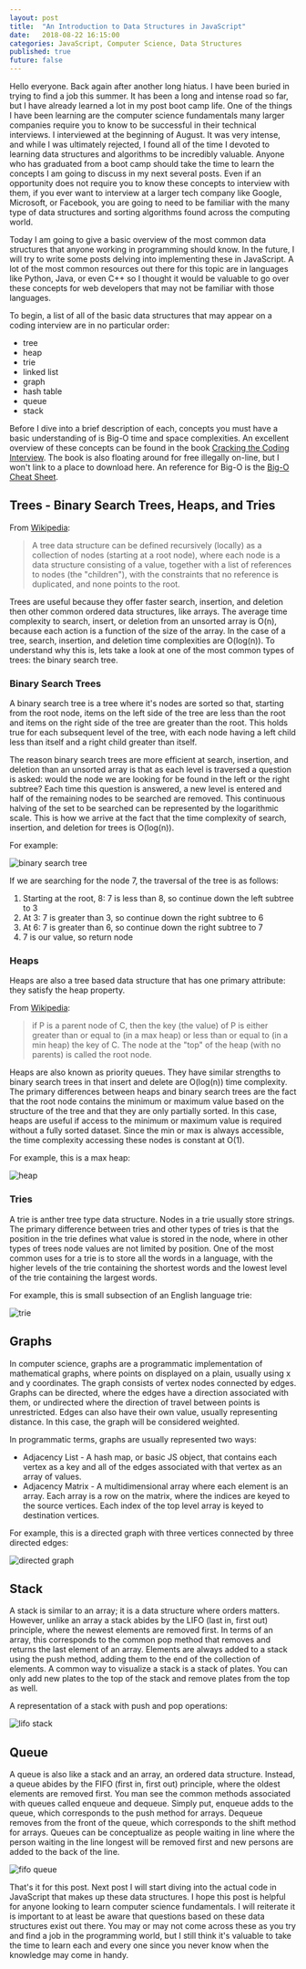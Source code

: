 ```yaml
---
layout: post
title:  "An Introduction to Data Structures in JavaScript"
date:   2018-08-22 16:15:00
categories: JavaScript, Computer Science, Data Structures
published: true
future: false
---
```


Hello everyone. Back again after another long hiatus. I have been buried in trying to find a job this summer. It has been a long and intense road so far, but I have already learned a lot in my post boot camp life. One of the things I have been learning are the computer science fundamentals many larger companies require you to know to be successful in their technical interviews. I interviewed at the beginning of August. It was very intense, and while I was ultimately rejected, I found all of the time I devoted to learning data structures and algorithms to be incredibly valuable. Anyone who has graduated from a boot camp should take the time to learn the concepts I am going to discuss in my next several posts. Even if an opportunity does not require you to know these concepts to interview with them, if you ever want to interview at a larger tech company like Google, Microsoft, or Facebook, you are going to need to be familiar with the many type of data structures and sorting algorithms found across the computing world.

Today I am going to give a basic overview of the most common data structures that anyone working in programming should know. In the future, I will try to write some posts delving into implementing these in JavaScript. A lot of the most common resources out there for this topic are in languages like Python, Java, or even C++ so I thought it would be valuable to go over these concepts for web developers that may not be familiar with those languages.

To begin, a list of all of the basic data structures that may appear on a coding interview are in no particular order:

* tree
* heap
* trie
* linked list
* graph
* hash table
* queue
* stack

Before I dive into a brief description of each, concepts you must have a basic understanding of is Big-O time and space complexities. An excellent overview of these concepts can be found in the book [Cracking the Coding Interview](https://www.amazon.com/Cracking-Coding-Interview-Programming-Questions/dp/0984782850/ref=sr_1_1?ie=UTF8&qid=1534886681&sr=8-1&keywords=cracking+the+coding+interview). The book is also floating around for free illegally on-line, but I won't link to a place to download here. An reference for Big-O is the [Big-O Cheat Sheet](http://bigocheatsheet.com/).

## Trees - Binary Search Trees, Heaps, and Tries

From [Wikipedia][1]:
> A tree data structure can be defined recursively (locally) as a collection of nodes (starting at a root node), where each node is a data structure consisting of a value, together with a list of references to nodes (the "children"), with the constraints that no reference is duplicated, and none points to the root.

Trees are useful because they offer faster search, insertion, and deletion then other common ordered data structures, like arrays. The average time complexity to search, insert, or deletion from an unsorted array is O(n), because each action is a function of the size of the array. In the case of a tree, search, insertion, and deletion time complexities are O(log(n)). To understand why this is, lets take a look at one of the most common types of trees: the binary search tree.

### Binary Search Trees

A binary search tree is a tree where it's nodes are sorted so that, starting from the root node, items on the left side of the tree are less than the root and items on the right side of the tree are greater than the root. This holds true for each subsequent level of the tree, with each node having a left child less than itself and a right child greater than itself.

The reason binary search trees are more efficient at search, insertion, and deletion than an unsorted array is that as each level is traversed a question is asked: would the node we are looking for be found in the left or the right subtree? Each time this question is answered, a new level is entered and half of the remaining nodes to be searched are removed. This continuous halving of the set to be searched can be represented by the logarithmic scale. This is how we arrive at the fact that the time complexity of search, insertion, and deletion for trees is O(log(n)).

For example:

![binary search tree](/assets/images/200px-Binary_search_tree.svg.png)

If we are searching for the node 7, the traversal of the tree is as follows:

1. Starting at the root, 8: 7 is less than 8, so continue down the left subtree to 3
2. At 3: 7 is greater than 3, so continue down the right subtree to 6
3. At 6: 7 is greater than 6, so continue down the right subtree to 7
4. 7 is our value, so return node

### Heaps

Heaps are also a tree based data structure that has one primary attribute: they satisfy the heap property.

From [Wikipedia][2]:
>if P is a parent node of C, then the key (the value) of P is either greater than or equal to (in a max heap) or less than or equal to (in a min heap) the key of C. The node at the "top" of the heap (with no parents) is called the root node.

Heaps are also known as priority queues. They have similar strengths to binary search trees in that insert and delete are O(log(n)) time complexity. The primary differences between heaps and binary search trees are the fact that the root node contains the minimum or maximum value based on the structure of the tree and that they are only partially sorted. In this case, heaps are useful if access to the minimum or maximum value is required without a fully sorted dataset. Since the min or max is always accessible, the time complexity accessing these nodes is constant at O(1).

For example, this is a max heap:

![heap](/assets/images/240px-Max-Heap.svg.png)

### Tries

A trie is anther tree type data structure. Nodes in a trie usually store strings. The primary difference between tries and other types of tries is that the position in the trie defines what value is stored in the node, where in other types of trees node values are not limited by position. One of the most common uses for a trie is to store all the words in a language, with the higher levels of the trie containing the shortest words and the lowest level of the trie containing the largest words.

For example, this is small subsection of an English language trie:

![trie](/assets/images/375px-Trie_example.svg.png)

## Graphs

In computer science, graphs are a programmatic implementation of mathematical graphs, where points on displayed on a plain, usually using x and y coordinates. The graph consists of vertex nodes connected by edges. Graphs can be directed, where the edges have a direction associated with them, or undirected where the direction of travel between points is unrestricted. Edges can also have their own value, usually representing distance. In this case, the graph will be considered weighted.

In programmatic terms, graphs are usually represented two ways:

* Adjacency List - A hash map, or basic JS object, that contains each vertex as a key and all of the edges associated with that vertex as an array of values.
* Adjacency Matrix - A multidimensional array where each element is an array. Each array is a row on the matrix, where the indices are keyed to the source vertices. Each index of the top level array is keyed to destination vertices.

For example, this is a directed graph with three vertices connected by three directed edges:

![directed graph](/assets/images/188px-Directed.svg.png)  

## Stack

A stack is similar to an array; it is a data structure where orders matters. However, unlike an array a stack abides by the LIFO (last in, first out) principle, where the newest elements are removed first. In terms of an array, this corresponds to the common pop method that removes and returns the last element of an array. Elements are always added to a stack using the push method, adding them to the end of the collection of elements. A common way to visualize a stack is a stack of plates. You can only add new plates to the top of the stack and remove plates from the top as well.

A representation of a stack with push and pop operations:

![lifo stack](/assets/images/Lifo_stack.png)

## Queue

A queue is also like a stack and an array, an ordered data structure. Instead, a queue abides by the FIFO (first in, first out) principle, where the oldest elements are removed first. You man see the common methods associated with queues called enqueue and dequeue. Simply put, enqueue adds to the queue, which corresponds to the push method for arrays. Dequeue removes from the front of the queue, which corresponds to the shift method for arrays. Queues can be conceptualize as people waiting in line where the person waiting in the line longest will be removed first and new persons are added to the back of the line.

![fifo queue](/assets/images/450px-Data_Queue.svg.png)

That's it for this post. Next post I will start diving into the actual code in JavaScript that makes up these data structures. I hope this post is helpful for anyone looking to learn computer science fundamentals. I will reiterate it is important to at least be aware that questions based on these data structures exist out there. You may or may not come across these as you try and find a job in the programming world, but I still think it's valuable to take the time to learn each and every one since you never know when the knowledge may come in handy.

[1]: https://en.wikipedia.org/wiki/Tree_(data_structure)
[2]: https://en.wikipedia.org/wiki/Heap_(data_structure)
